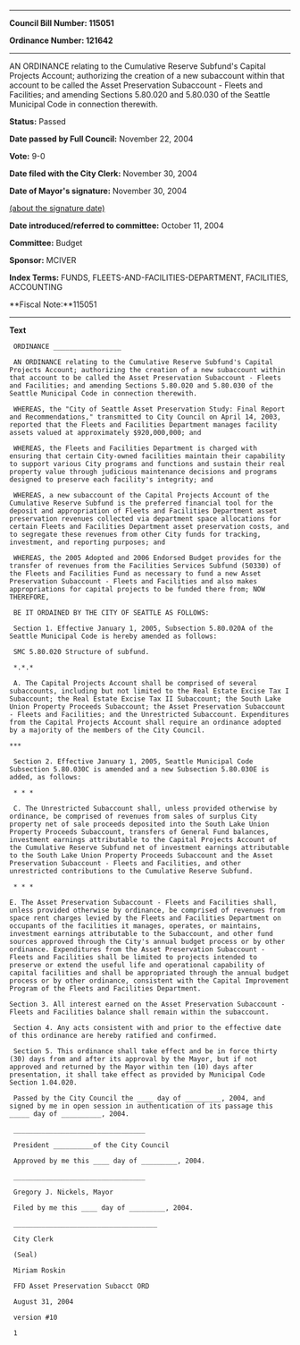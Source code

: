 

********

**Council Bill Number: 115051**
   
**Ordinance Number: 121642**
********

 AN ORDINANCE relating to the Cumulative Reserve Subfund's Capital Projects Account; authorizing the creation of a new subaccount within that account to be called the Asset Preservation Subaccount - Fleets and Facilities; and amending Sections 5.80.020 and 5.80.030 of the Seattle Municipal Code in connection therewith.

**Status:** Passed
   
**Date passed by Full Council:** November 22, 2004
   
**Vote:** 9-0
   
**Date filed with the City Clerk:** November 30, 2004
   
**Date of Mayor's signature:** November 30, 2004
   
[(about the signature date)](/~public/approvaldate.htm)
   
   
   
**Date introduced/referred to committee:** October 11, 2004
   
**Committee:** Budget
   
**Sponsor:** MCIVER
   
   
**Index Terms:** FUNDS, FLEETS-AND-FACILITIES-DEPARTMENT, FACILITIES, ACCOUNTING

**Fiscal Note:**115051

********

**Text**
   
```
 ORDINANCE _________________

 AN ORDINANCE relating to the Cumulative Reserve Subfund's Capital Projects Account; authorizing the creation of a new subaccount within that account to be called the Asset Preservation Subaccount - Fleets and Facilities; and amending Sections 5.80.020 and 5.80.030 of the Seattle Municipal Code in connection therewith.

 WHEREAS, the "City of Seattle Asset Preservation Study: Final Report and Recommendations," transmitted to City Council on April 14, 2003, reported that the Fleets and Facilities Department manages facility assets valued at approximately $920,000,000; and

 WHEREAS, the Fleets and Facilities Department is charged with ensuring that certain City-owned facilities maintain their capability to support various City programs and functions and sustain their real property value through judicious maintenance decisions and programs designed to preserve each facility's integrity; and

 WHEREAS, a new subaccount of the Capital Projects Account of the Cumulative Reserve Subfund is the preferred financial tool for the deposit and appropriation of Fleets and Facilities Department asset preservation revenues collected via department space allocations for certain Fleets and Facilities Department asset preservation costs, and to segregate these revenues from other City funds for tracking, investment, and reporting purposes; and

 WHEREAS, the 2005 Adopted and 2006 Endorsed Budget provides for the transfer of revenues from the Facilities Services Subfund (50330) of the Fleets and Facilities Fund as necessary to fund a new Asset Preservation Subaccount - Fleets and Facilities and also makes appropriations for capital projects to be funded there from; NOW THEREFORE,

 BE IT ORDAINED BY THE CITY OF SEATTLE AS FOLLOWS:

 Section 1. Effective January 1, 2005, Subsection 5.80.020A of the Seattle Municipal Code is hereby amended as follows:

 SMC 5.80.020 Structure of subfund.

 *.*.*

 A. The Capital Projects Account shall be comprised of several subaccounts, including but not limited to the Real Estate Excise Tax I Subaccount; the Real Estate Excise Tax II Subaccount; the South Lake Union Property Proceeds Subaccount; the Asset Preservation Subaccount - Fleets and Facilities; and the Unrestricted Subaccount. Expenditures from the Capital Projects Account shall require an ordinance adopted by a majority of the members of the City Council.

***

 Section 2. Effective January 1, 2005, Seattle Municipal Code Subsection 5.80.030C is amended and a new Subsection 5.80.030E is added, as follows:

 * * *

 C. The Unrestricted Subaccount shall, unless provided otherwise by ordinance, be comprised of revenues from sales of surplus City property net of sale proceeds deposited into the South Lake Union Property Proceeds Subaccount, transfers of General Fund balances, investment earnings attributable to the Capital Projects Account of the Cumulative Reserve Subfund net of investment earnings attributable to the South Lake Union Property Proceeds Subaccount and the Asset Preservation Subaccount - Fleets and Facilities, and other unrestricted contributions to the Cumulative Reserve Subfund.

 * * *

E. The Asset Preservation Subaccount - Fleets and Facilities shall, unless provided otherwise by ordinance, be comprised of revenues from space rent charges levied by the Fleets and Facilities Department on occupants of the facilities it manages, operates, or maintains, investment earnings attributable to the Subaccount, and other fund sources approved through the City's annual budget process or by other ordinance. Expenditures from the Asset Preservation Subaccount - Fleets and Facilities shall be limited to projects intended to preserve or extend the useful life and operational capability of capital facilities and shall be appropriated through the annual budget process or by other ordinance, consistent with the Capital Improvement Program of the Fleets and Facilities Department.

Section 3. All interest earned on the Asset Preservation Subaccount - Fleets and Facilities balance shall remain within the subaccount.

 Section 4. Any acts consistent with and prior to the effective date of this ordinance are hereby ratified and confirmed.

 Section 5. This ordinance shall take effect and be in force thirty (30) days from and after its approval by the Mayor, but if not approved and returned by the Mayor within ten (10) days after presentation, it shall take effect as provided by Municipal Code Section 1.04.020.

 Passed by the City Council the ____ day of _________, 2004, and signed by me in open session in authentication of its passage this _____ day of __________, 2004.

 _________________________________

 President __________of the City Council

 Approved by me this ____ day of _________, 2004.

 _________________________________

 Gregory J. Nickels, Mayor

 Filed by me this ____ day of _________, 2004.

 ____________________________________

 City Clerk

 (Seal)

 Miriam Roskin

 FFD Asset Preservation Subacct ORD

 August 31, 2004

 version #10

 1

```
